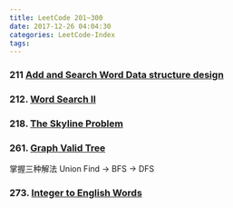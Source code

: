 ```yaml
---
title: LeetCode 201~300
date: 2017-12-26 04:04:30
categories: LeetCode-Index
tags:
---
```


### 211 [Add and Search Word Data structure design](http://www.wayne.ink/2018/01/06/LeetCode/0211-Add-and-Search-Word-Data-structure-design/)

### 212. [Word Search II](http://www.wayne.ink/2018/01/03/LeetCode/0212-Word-Search-II/) 

### 218. [The Skyline Problem](http://www.wayne.ink/2018/01/04/LeetCode/0218-The-Skyline-Problem/)

### 261. [Graph Valid Tree](http://www.wayne.ink/2017/12/26/LeetCode/0261-Graph-Valid-Tree/)

掌握三种解法 Union Find -> BFS -> DFS

### 273. [Integer to English Words](http://www.wayne.ink/2017/12/21/LeetCode/0273-Integer-to-English-Words/)
